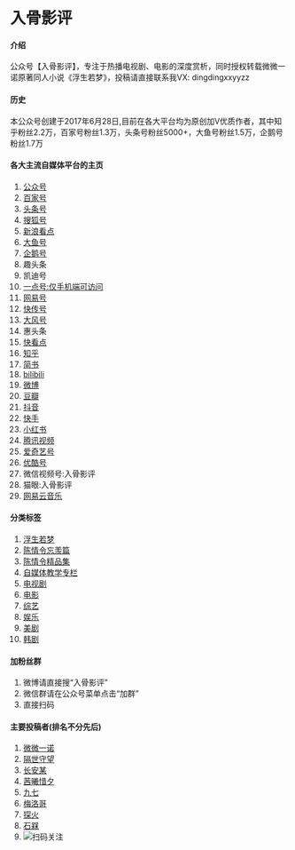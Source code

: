 # 入骨影评

#### 介绍
公众号【入骨影评】，专注于热播电视剧、电影的深度赏析，同时授权转载微微一诺原著同人小说《浮生若梦》，投稿请直接联系我VX: dingdingxxyyzz

#### 历史
本公众号创建于2017年6月28日,目前在各大平台均为原创加V优质作者，其中知乎粉丝2.2万，百家号粉丝1.3万，头条号粉丝5000+，大鱼号粉丝1.5万，企鹅号粉丝1.7万


#### 各大主流自媒体平台的主页

1.  [公众号](https://mp.weixin.qq.com/mp/appmsgalbum?__biz=MzU5OTEzNjY4OQ==&action=getalbum&album_id=1760550691569188866)
2.  [百家号](https://baijiahao.baidu.com/u?app_id=1571458584157545)
3.  [头条号](https://www.toutiao.com/c/user/62633358611/#mid=1571456146362369)
4.  [搜狐号](https://mp.sohu.com/profile?xpt=bG91c2kyQHNvaHUuY29t)
5.  [新浪看点](http://k.sina.com.cn/mediaDocList.d.html?uid=2851781302)
6.  [大鱼号](http://a.mp.uc.cn/media.html?uc_param_str=frdnsnpfvecpntnwprdssskt&mid=aa9d2ba4ff0f41b7be878f2a57f08d07)
7.  [企鹅号](https://media.om.qq.com/author?id=Mi98P-Y7er_8IQCLSvNv3QCw0)
8.  趣头条
9.  凯迪号
10. [一点号:仅手机端可访问](https://www.yidianzixun.com/channel/m481787)
11. [网易号](https://www.163.com/dy/media/T1499052557801.html)
12. [快传号](https://www.360kuai.com/mob/zmt?id=179525112&uid=c6ccd0582895e1fa357d04e2299305b7&sign=llq#text)
13. [大风号](https://ishare.ifeng.com/mediaShare/home/1367439/media?aman=aU036u848kb24Ne8fD822&gud=103593j849)
14. 惠头条
15. [快看点](https://www.yuncheapp.cn/html/pearl/share/uCenter/index.html?id=5xwa4qfssju8jei&sstoken=Ydf77EoHFwJXMgr_BA8LqA)
16. [知乎](https://www.zhihu.com/people/ruguyingping/posts)
17. [简书](https://www.jianshu.com/u/05b15afb7cf9)
18. [bilibili](https://space.bilibili.com/1450300)
19. [微博](https://weibo.com/ruguying)
20. [豆瓣](https://www.douban.com/people/lousi/)
21. [抖音](https://www.douyin.com/user/MS4wLjABAAAAPDqAI6WgltTcsPoioaYMB9b_z9M072vq0dd1oVv8dSw?previous_page=app_code_link)
22. [快手](https://live.kuaishou.com/profile/ruguying?fid=1538371392)
23. [小红书](https://www.xiaohongshu.com/user/profile/5744eecc50c4b4015f51194c)
24. [腾讯视频](https://v.qq.com/s/videoplus/417605172)
25. [爱奇艺号](https://www.iqiyi.com/u/1010851961/videos)
26. [优酷号](https://m.youku.com/profile?uid=UMTMwODE2NzU2OA==&callApp=1)
27. 微信视频号:入骨影评
28. 猫眼:入骨影评
29. [网易云音乐](https://music.163.com/#/user/home?id=717909)

#### 分类标签

1.  [浮生若梦](https://mp.weixin.qq.com/mp/appmsgalbum?__biz=MzU5OTEzNjY4OQ==&action=getalbum&album_id=1715603372663160832&scene=173)
2.  [陈情令忘羡篇](https://mp.weixin.qq.com/mp/appmsgalbum?__biz=MzU5OTEzNjY4OQ==&action=getalbum&album_id=1302546652204597248)
3.  [陈情令精品集](https://mp.weixin.qq.com/mp/appmsgalbum?__biz=MzU5OTEzNjY4OQ==&action=getalbum&album_id=1302589274168197120)
4.  [自媒体教学专栏](https://mp.weixin.qq.com/mp/appmsgalbum?__biz=MzU5OTEzNjY4OQ==&action=getalbum&album_id=1549547427186130948)
5.  [电视剧](https://mp.weixin.qq.com/mp/appmsgalbum?__biz=MzU5OTEzNjY4OQ==&action=getalbum&album_id=1302559377907482624)
6.  [电影](https://mp.weixin.qq.com/mp/appmsgalbum?__biz=MzU5OTEzNjY4OQ==&action=getalbum&album_id=1312448474440499200)
7.  [综艺](https://mp.weixin.qq.com/mp/appmsgalbum?__biz=MzU5OTEzNjY4OQ==&action=getalbum&album_id=1318228364804718592)
8.  [娱乐](https://mp.weixin.qq.com/mp/appmsgalbum?__biz=MzU5OTEzNjY4OQ==&action=getalbum&album_id=1737186150462570498)
9.  [美剧](https://mp.weixin.qq.com/mp/appmsgalbum?__biz=MzU5OTEzNjY4OQ==&action=getalbum&album_id=1732572478507368448)
10. [韩剧](https://mp.weixin.qq.com/mp/appmsgalbum?__biz=MzU5OTEzNjY4OQ==&action=getalbum&album_id=1732562497439580169)

#### 加粉丝群

1.  微博请直接搜“入骨影评”
2.  微信群请在公众号菜单点击“加群”
3.  直接扫码

#### 主要投稿者(排名不分先后)

1.  [微微一诺](https://weibo.com/u/6606171410?profile_ftype=1&is_all=1#_0)
2.  [隔世守望](https://www.douban.com/people/204031023/notes)
3.  [长安某](https://mp.weixin.qq.com/mp/appmsgalbum?__biz=MzU5OTEzNjY4OQ==&action=getalbum&album_id=1302542107525218305)
4.  [茜曦惜夕](https://weibo.com/heruqian)
5.  [九七](https://mp.weixin.qq.com/mp/appmsgalbum?__biz=MzU5OTEzNjY4OQ==&action=getalbum&album_id=1735133566230904835)
6.  [梅洛哥](https://mp.weixin.qq.com/mp/appmsgalbum?__biz=MzU5OTEzNjY4OQ==&action=getalbum&album_id=1727304447229214720)
7.  [探火](https://mp.weixin.qq.com/mp/appmsgalbum?__biz=MzU5OTEzNjY4OQ==&action=getalbum&album_id=1743221142389047297)
8.  [石槑](https://mp.weixin.qq.com/mp/appmsgalbum?__biz=MzU5OTEzNjY4OQ==&action=getalbum&album_id=1717148730014875650)
9.  ![扫码关注](https://images.gitee.com/uploads/images/2021/1017/215448_678c664c_385968.jpeg "00微信号请关注_豆瓣.jpg")
